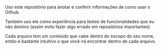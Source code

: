 Uso este repositório para anotar e conferir informações de como usar o Github.

Também uso ele como experiência para testes de funcionalidades que eu não domino (assim evito fazer algo errado em repositórios importantes)

Cada arquivo tem um conteúdo que cabe dentro do escopo do seu nome, então é bastante intuitivo o que você irá encontrar dentro de cada arquivo.
